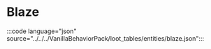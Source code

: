 # Blaze

:::code language="json" source="../../../VanillaBehaviorPack/loot_tables/entities/blaze.json":::